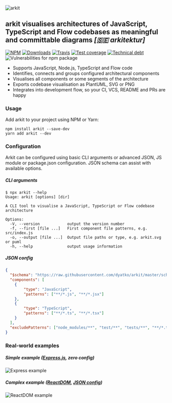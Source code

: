 ![arkit](https://raw.githubusercontent.com/dyatko/arkit/master/arkit.svg?sanitize=true)

## arkit visualises architectures of JavaScript, TypeScript and Flow codebases as meaningful and committable diagrams _[🇸🇪 arkitektur]_

[![NPM](https://img.shields.io/npm/v/arkit.svg?style=flat-square)](https://www.npmjs.com/package/arkit)
[![Downloads](https://img.shields.io/npm/dt/arkit.svg?style=flat-square)](https://www.npmjs.com/package/arkit)
[![Travis](https://img.shields.io/travis/dyatko/arkit.svg?style=flat-square)](https://travis-ci.org/dyatko/arkit)
[![Test coverage](https://img.shields.io/codeclimate/coverage/dyatko/arkit.svg?style=flat-square)](https://codeclimate.com/github/dyatko/arkit/code)
[![Technical debt](https://img.shields.io/codeclimate/tech-debt/dyatko/arkit.svg?style=flat-square)](https://codeclimate.com/github/dyatko/arkit/issues)
![Vulnerabilities for npm package](https://img.shields.io/snyk/vulnerabilities/npm/arkit.svg?style=flat-square)

- Supports JavaScript, Node.js, TypeScript and Flow code
- Identifies, connects and groups configured architectural components
- Visualises all components or some segments of the architecture
- Exports codebase visualisation as PlantUML, SVG or PNG
- Integrates into development flow, so your CI, VCS, README and PRs are happy

### Usage

Add arkit to your project using NPM or Yarn:

```console
npm install arkit --save-dev
yarn add arkit --dev
```

### Configuration

Arkit can be configured using basic CLI arguments or advanced JSON, JS module or package.json configuration. JSON schema can assist with available options.

##### CLI arguments

```console
$ npx arkit --help
Usage: arkit [options] [dir]

A CLI tool to visualise a JavaScript, TypeScript or Flow codebase architecture

Options:
  -V, --version            output the version number
  -f, --first [file ...]   First component file patterns, e.g. src/index.js
  -o, --output [file ...]  Output file paths or type, e.g. arkit.svg or puml
  -h, --help               output usage information
```

##### JSON config

```json
{
  "$schema": "https://raw.githubusercontent.com/dyatko/arkit/master/schema.json",
  "components": [
    {
        "type": "JavaScript",
        "patterns": ["**/*.js", "**/*.jsx"]
    },
    {
        "type": "TypeScript",
        "patterns": ["**/*.ts", "**/*.tsx"]
    }
  ],
  "excludePatterns": ["node_modules/**", "test/**", "tests/**", "**/*.test.*", "**/*.spec.*"]
}
```

### Real-world examples

##### Simple example ([Express.js](test/express), zero config)
![Express example](https://raw.githubusercontent.com/dyatko/arkit/master/test/express/express.svg?sanitize=true)

##### Complex example ([ReactDOM](test/react-dom), [JSON config](test/react-dom/arkit.json))
![ReactDOM example](https://raw.githubusercontent.com/dyatko/arkit/master/test/react-dom/arkit.svg?sanitize=true)
